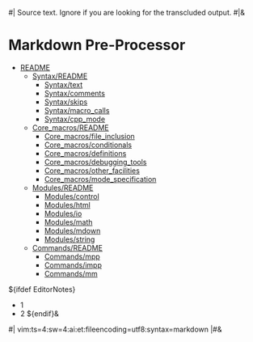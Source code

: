 #| Source text. Ignore if you are looking for the transcluded output. #|&

# Markdown Pre-Processor

* [README](README.md)
    * [Syntax/README](Syntax/README.md)
        + [Syntax/text](Syntax/text.md)
        + [Syntax/comments](Syntax/comments.md)
        + [Syntax/skips](Syntax/skips.md)
        + [Syntax/macro_calls](Syntax/macro_calls.md)
        + [Syntax/cpp_mode](Syntax/cpp_mode.md)
    * [Core_macros/README](Core_macros/README.md)
        + [Core_macros/file_inclusion](Core_macros/file_inclusion.md)
        + [Core_macros/conditionals](Core_macros/conditionals.md)
        + [Core_macros/definitions](Core_macros/definitions.md)
        + [Core_macros/debugging_tools](Core_macros/debugging_tools.md)
        + [Core_macros/other_facilities](Core_macros/other_facilities.md)
        + [Core_macros/mode_specification](Core_macros/mode_specification.md)
    * [Modules/README](Modules/README.md)
        + [Modules/control](Modules/control.md)
        + [Modules/html](Modules/html.md)
        + [Modules/io](Modules/io.md)
        + [Modules/math](Modules/math.md)
        + [Modules/mdown](Modules/mdown.md)
        + [Modules/string](Modules/string.md)
    * [Commands/README](Commands/README.md)
        + [Commands/mpp](Commands/mpp.md)
        + [Commands/impp](Commands/impp.md)
        + [Commands/mm](Commands/mm.md)

${ifdef EditorNotes}
* 1
* 2
${endif}&

<!--
 ! Persistent comment.
 !-->

#|
vim:ts=4:sw=4:ai:et:fileencoding=utf8:syntax=markdown
|#&
